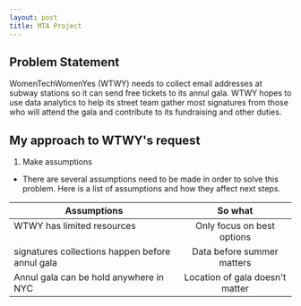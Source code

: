 ```yaml
---
layout: post
title: MTA Project
---
```

## Problem Statement
WomenTechWomenYes (WTWY) needs to collect email addresses at subway stations so it can send free tickets to its annul gala. WTWY hopes to use data analytics to help its street team gather most signatures from those who will attend the gala and contribute to its fundraising and other duties.
## My approach to WTWY's request
1. Make assumptions
- There are several assumptions need to be made in order to solve this problem. Here is a list of assumptions and how they affect next steps.

| Assumptions                                    | So what                         |
| -----------------------------------------------|:-------------------------------:|
| WTWY has limited resources                     | Only focus on best options      |
| signatures collections happen before annul gala| Data before summer matters      |  
| Annul gala can be hold anywhere in NYC         | Location of gala doesn't matter |    
